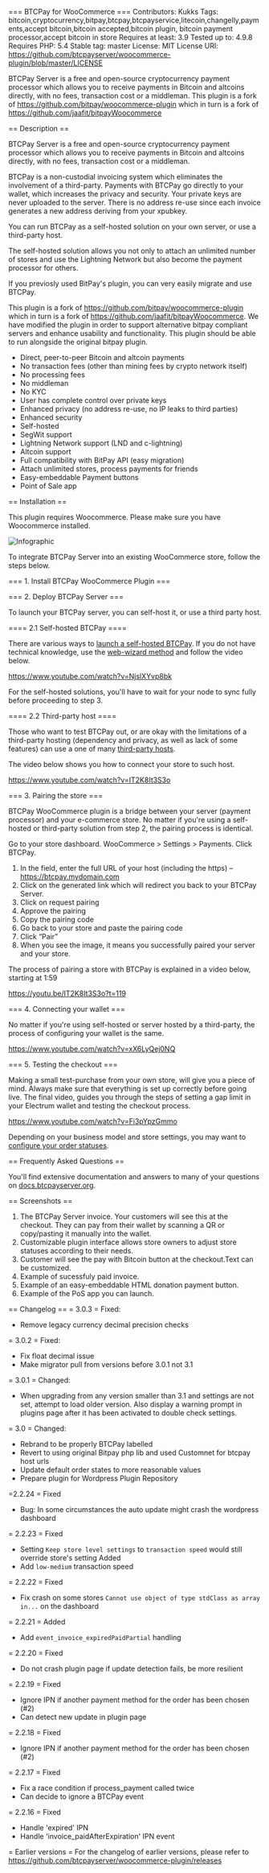=== BTCPay for WooCommerce ===
Contributors: Kukks
Tags: bitcoin,cryptocurrency,bitpay,btcpay,btcpayservice,litecoin,changelly,payments,accept bitcoin,bitcoin accepted,bitcoin plugin, bitcoin payment processor,accept bitcoin in store
Requires at least: 3.9
Tested up to: 4.9.8
Requires PHP: 5.4
Stable tag: master
License: MIT
License URI: https://github.com/btcpayserver/woocommerce-plugin/blob/master/LICENSE

BTCPay Server is a free and open-source cryptocurrency payment processor which allows you to receive payments in Bitcoin and altcoins directly, with no fees, transaction cost or a middleman.
This plugin is a fork of  https://github.com/bitpay/woocommerce-plugin which in turn is a fork of https://github.com/jaafit/bitpayWoocommerce

== Description ==

BTCPay Server is a free and open-source cryptocurrency payment processor which allows you to receive payments in Bitcoin and altcoins directly, with no fees, transaction cost or a middleman.

BTCPay is a non-custodial invoicing system which eliminates the involvement of a third-party. Payments with BTCPay go directly to your wallet, which increases the privacy and security. Your private keys are never uploaded to the server. There is no address re-use since each invoice generates a new address deriving from your xpubkey.

You can run BTCPay as a self-hosted solution on your own server, or use a third-party host.

The self-hosted solution allows you not only to attach an unlimited number of stores and use the Lightning Network but also become the payment processor for others.

If you previosly used BitPay's plugin, you can very easily migrate and use BTCPay.

This plugin is a fork of https://github.com/bitpay/woocommerce-plugin which in turn is a fork of https://github.com/jaafit/bitpayWoocommerce. We have modified the plugin in order to support alternative bitpay compliant servers and enhance usability and functionality. This plugin should be able to run alongside the original bitpay plugin. 

* Direct, peer-to-peer Bitcoin and altcoin payments
* No transaction fees (other than mining fees by crypto network itself)
* No processing fees
* No middleman
* No KYC
* User has complete control over private keys
* Enhanced privacy (no address re-use, no IP leaks to third parties)
* Enhanced security
* Self-hosted
* SegWit support
* Lightning Network support (LND and c-lightning)
* Altcoin support
* Full compatibility with BitPay API (easy migration)
* Attach unlimited stores, process payments for friends
* Easy-embeddable Payment buttons
* Point of Sale app

== Installation ==

This plugin requires Woocommerce. Please make sure you have Woocommerce installed.

<img src="https://github.com/btcpayserver/btcpayserver-doc/blob/master/img/BTCPayWooCommerceInfoggraphic.png" alt="Infographic" />

To integrate BTCPay Server into an existing WooCommerce store, follow the steps below.

=== 1. Install BTCPay WooCommerce Plugin ===

=== 2. Deploy BTCPay Server ===

To launch your BTCPay server, you can self-host it, or use a third party host.

==== 2.1 Self-hosted BTCPay ====

There are various ways to [launch a self-hosted BTCPay](https://github.com/btcpayserver/btcpayserver-doc#deployment). If you do not have technical knowledge, use the [web-wizard method](https://launchbtcpay.lunanode.com) and follow the video below.

https://www.youtube.com/watch?v=NjslXYvp8bk

For the self-hosted solutions, you\'ll have to wait for your node to sync fully before proceeding to step 3.

==== 2.2 Third-party host ====

Those who want to test BTCPay out, or are okay with the limitations of a third-party hosting (dependency and privacy, as well as lack of some features) can use a one of many [third-party hosts](ThirdPartyHosting.md).

The video below shows you how to connect your store to such host.

https://www.youtube.com/watch?v=IT2K8It3S3o

=== 3. Pairing the store ===

BTCPay WooCommerce plugin is a bridge between your server (payment processor) and your e-commerce store. No matter if you\'re using a self-hosted or third-party solution from step 2, the pairing process is identical.

Go to your store dashboard. WooCommerce > Settings > Payments. Click BTCPay.

1. In the field, enter the full URL of your host (including the https) – https://btcpay.mydomain.com
2. Click on the generated link which will redirect you back to your BTCPay Server.
3. Click on request pairing
4. Approve the pairing
5. Copy the pairing code
6. Go back to your store and paste the pairing code
7. Click “Pair”
8. When you see the image, it means you successfully paired your server and your store.

The process of pairing a store with BTCPay is explained in a video below, starting at 1:59

https://youtu.be/IT2K8It3S3o?t=119

===  4. Connecting your wallet ===

No matter if you're using self-hosted or server hosted by a third-party, the process of configuring your wallet is the same. 

https://www.youtube.com/watch?v=xX6LyQej0NQ

=== 5. Testing the checkout ===

Making a small test-purchase from your own store, will give you a piece of mind. Always make sure that everything is set up correctly before going live. The final video, guides you through the steps of setting a gap limit in your Electrum wallet and testing the checkout process.

https://www.youtube.com/watch?v=Fi3pYpzGmmo

Depending on your business model and store settings, you may want to [configure your order statuses](https://nbitstack.com/t/how-to-set-up-order-statuses-in-woocommerce-and-btcpay/67).

== Frequently Asked Questions ==

You'll find extensive documentation and answers to many of your questions on [docs.btcpayserver.org](https://docs.btcpayserver.org/).

== Screenshots ==

1. The BTCPay Server invoice. Your customers will see this at the checkout. They can pay from their wallet by scanning a QR or copy/pasting it manually into the wallet.
2. Customizable plugin interface allows store owners to adjust store statuses according to their needs.
3. Customer will see the pay with Bitcoin button at the checkout.Text can be customized.
4. Example of sucessfuly paid invoice.
5. Example of an easy-embeddable HTML donation payment button.
6. Example of the PoS app you can launch.

== Changelog ==
= 3.0.3 =
Fixed:
- Remove legacy currency decimal precision checks

= 3.0.2 =
Fixed:
- Fix float decimal issue
- Make migrator pull from versions before 3.0.1 not 3.1

= 3.0.1 =
Changed:
-  When upgrading from any version smaller than 3.1 and settings are not set, attempt to load older version. Also display a warning prompt in plugins page after it has been activated to double check settings.

= 3.0 =
Changed:
- Rebrand to be properly BTCPay labelled
- Revert to using original Bitpay php lib and used Customnet for btcpay host urls
- Update default order states to more reasonable values
- Prepare plugin for Wordpress Plugin Repository

=2.2.24 =
Fixed
- Bug: In some circumstances the auto update might crash the wordpress dashboard

= 2.2.23 =
Fixed
- Setting `Keep store level settings` to `transaction speed` would still override store\'s setting
Added
- Add `low-medium` transaction speed

= 2.2.22 =
Fixed
- Fix crash on some stores `Cannot use object of type stdClass as array in...` on the dashboard

= 2.2.21 =
Added
- Add `event_invoice_expiredPaidPartial` handling

= 2.2.20 =
Fixed
- Do not crash plugin page if update detection fails, be more resilient

= 2.2.19 =
Fixed
- Ignore IPN if another payment method for the order has been chosen (#2)
- Can detect new update in plugin page

= 2.2.18 =
Fixed
- Ignore IPN if another payment method for the order has been chosen (#2)

= 2.2.17 =
Fixed
- Fix a race condition if process_payment called twice
- Can decide to ignore a BTCPay event

= 2.2.16 =
Fixed
- Handle \'expired\' IPN
- Handle \'invoice_paidAfterExpiration\' IPN event

= Earlier versions =
For the changelog of earlier versions, please refer to https://github.com/btcpayserver/woocommerce-plugin/releases
